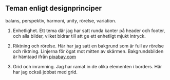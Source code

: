 Teman enligt designprinciper
----
balans, perspektiv, harmoni, unity, rörelse, variation.

1. Enhetlighet. Ett tema där jag har satt runda kanter på header och footer, och alla bilder, vilket bidrar till att ge ett enhetligt mjukt intryck.

2. Riktning och rörelse. Här har jag satt en bakgrund som är full av rörelse och riktning. Linjerna för ögat mot mitten av skärmen. Bakgrundsbilden är hämtaad ifrån [pixabay.com](https://pixabay.com/sv/bakgrund-retro-pastell-r%C3%B6relse-14820/)

3. Grid och inramning. Jag har ramat in de olika elementen i borders. Här har jag också jobbat med grid.
